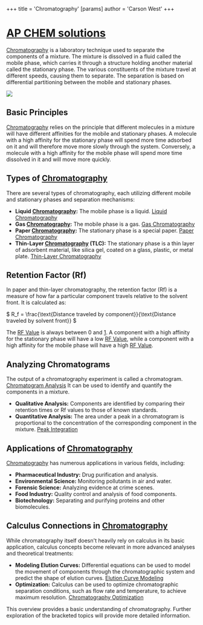 +++
 title = 'Chromatography'
[params]
	author = 'Carson West'
+++
# [AP CHEM solutions](./../ap-chem-solutions/)
[Chromatography](./../chromatography/) is a laboratory technique used to separate the components of a mixture. The mixture is dissolved in a fluid called the mobile phase, which carries it through a structure holding another material called the stationary phase. The various constituents of the mixture travel at different speeds, causing them to separate. The separation is based on differential partitioning between the mobile and stationary phases.

![](https://cdn.kastatic.org/ka-perseus-images/a01e1bdd9b93a539cde80ecfcd8264f4e31f7616.svg)

## Basic Principles

[Chromatography](./../chromatography/) relies on the principle that different molecules in a mixture will have different affinities for the mobile and stationary phases.  A molecule with a high affinity for the stationary phase will spend more time adsorbed on it and will therefore move more slowly through the system. Conversely, a molecule with a high affinity for the mobile phase will spend more time dissolved in it and will move more quickly.

## Types of [Chromatography](./../chromatography/)

There are several types of chromatography, each utilizing different mobile and stationary phases and separation mechanisms:

* **Liquid [Chromatography](./../chromatography/):**  The mobile phase is a liquid.  [Liquid Chromatography](./../liquid-chromatography/)
* **Gas [Chromatography](./../chromatography/):** The mobile phase is a gas. [Gas Chromatography](./../gas-chromatography/)
* **Paper [Chromatography](./../chromatography/):** The stationary phase is a special paper. [Paper Chromatography](./../paper-chromatography/)
* **Thin-Layer [Chromatography](./../chromatography/) (TLC):** The stationary phase is a thin layer of adsorbent material, like silica gel, coated on a glass, plastic, or metal plate. [Thin-Layer Chromatography](./../thin-layer-chromatography/)

## Retention Factor (Rf)

In paper and thin-layer chromatography, the retention factor (Rf) is a measure of how far a particular component travels relative to the solvent front. It is calculated as:

 $ R_f = \frac{\text{Distance traveled by component}}{\text{Distance traveled by solvent front}} $ 

The [RF Value](./../rf-value/) is always between 0 and [1](./../1/). A component with a high affinity for the stationary phase will have a low [RF Value](./../rf-value/), while a component with a high affinity for the mobile phase will have a high [RF Value](./../rf-value/).

## Analyzing Chromatograms

The output of a chromatography experiment is called a chromatogram.  [Chromatogram Analysis](./../chromatogram-analysis/) It can be used to identify and quantify the components in a mixture.

* **Qualitative Analysis:**  Components are identified by comparing their retention times or Rf values to those of known standards.
* **Quantitative Analysis:** The area under a peak in a chromatogram is proportional to the concentration of the corresponding component in the mixture.  [Peak Integration](./../peak-integration/)

## Applications of [Chromatography](./../chromatography/)

[Chromatography](./../chromatography/) has numerous applications in various fields, including:

* **Pharmaceutical Industry:**  Drug purification and analysis.
* **Environmental Science:** Monitoring pollutants in air and water.
* **Forensic Science:** Analyzing evidence at crime scenes.
* **Food Industry:**  Quality control and analysis of food components.
* **Biotechnology:**  Separating and purifying proteins and other biomolecules.


## Calculus Connections in [Chromatography](./../chromatography/)

While chromatography itself doesn't heavily rely on calculus in its basic application, calculus concepts become relevant in more advanced analyses and theoretical treatments:

* **Modeling Elution Curves:**  Differential equations can be used to model the movement of components through the chromatographic system and predict the shape of elution curves. [Elution Curve Modeling](./../elution-curve-modeling/)
* **Optimization:** Calculus can be used to optimize chromatographic separation conditions, such as flow rate and temperature, to achieve maximum resolution. [Chromatography Optimization](./../chromatography-optimization/)


This overview provides a basic understanding of chromatography.  Further exploration of the bracketed topics will provide more detailed information.
